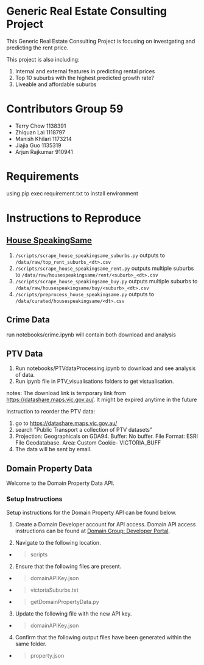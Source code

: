 # Generic Real Estate Consulting Project
This Generic Real Estate Consulting Project is focusing on investgating and predicting the rent price.

This project is also including:
1. Internal and external features in predicting rental prices
2. Top 10 suburbs with the highest predicted growth rate?
3. Liveable and affordable suburbs

# Contributors Group 59
* Terry Chow 1138391
* Zhiquan Lai 1118797
* Manish Khilari 1173214
* Jiajia Guo 1135319
* Arjun Rajkumar 910941

# Requirements
using pip exec requirement.txt to install environment

# Instructions to Reproduce

## [House SpeakingSame](http://house.speakingsame.com/)

1. `/scripts/scrape_house_speakingsame_suburbs.py` outputs to `/data/raw/top_rent_suburbs_<dt>.csv`
2. `/scripts/scrape_house_speakingsame_rent.py` outputs multiple suburbs to `/data/raw/housespeakingsame/rent/<suburb>_<dt>.csv`
3. `/scripts/scrape_house_speakingsame_buy.py` outputs multiple suburbs to `/data/raw/housespeakingsame/buy/<suburb>_<dt>.csv`
4. `/scripts/preprocess_house_speakingsame.py` outputs to `/data/curated/housespeakingsame/<dt>.csv`

## Crime Data
run notebooks/crime.ipynb will contain both download and analysis

## PTV Data
1. Run notebooks/PTVdataProcessing.ipynb to download and see analysis of data.
2. Run ipynb file in PTV_visualisations folders to get vistualisation.

notes: The download link is temporary link from https://datashare.maps.vic.gov.au/. It might be expired anytime in the future

Instruction to reorder the PTV data:
1. go to https://datashare.maps.vic.gov.au/
2. search "Public Transport a collection of PTV datasets"
3. Projection: Geographicals on GDA94. Buffer: No buffer. File Format: ESRI File Geodatabase. Area: Custom Cookie-  VICTORIA_BUFF
4. The data will be sent by email.

## Domain Property Data 

Welcome to the Domain Property Data API. 

### Setup Instructions 

Setup instructions for the Domain Property API can be found below. 

1. Create a Domain Developer account for API access. Domain API access instructions can be found at [Domain Group: Developer Portal](https://developer.domain.com.au/). 

2. Navigate to the following location. 

- > scripts 

2. Ensure that the following files are present. 

- > domainAPIKey.json 
- > victoriaSuburbs.txt 
- > getDomainPropertyData.py 

3. Update the following file with the new API key. 

- > domainAPIKey.json 

4. Confirm that the following output files have been generated within the same folder. 

- > property.json 
